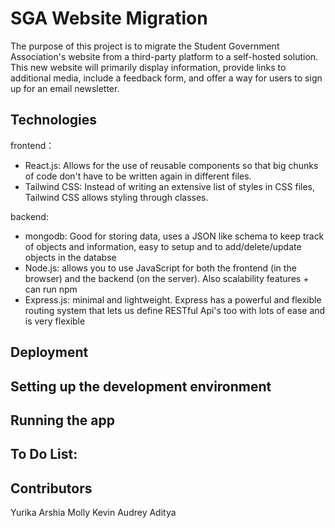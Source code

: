 # SGA Website Migration

The purpose of this project is to migrate the Student Government Association's website from a third-party platform to a self-hosted solution. This new website will primarily display information, provide links to additional media, include a feedback form, and offer a way for users to sign up for an email newsletter.

## Technologies
frontend：
- React.js: Allows for the use of reusable components so that big chunks of code don't have to be written again in different files.
- Tailwind CSS: Instead of writing an extensive list of styles in CSS files, Tailwind CSS allows styling through classes.
  
backend:
- mongodb: Good for storing data, uses a JSON like schema to keep track of objects and information, easy to setup and to add/delete/update objects in the databse
- Node.js: allows you to use JavaScript for both the frontend (in the browser) and the backend (on the server). Also scalability features + can run npm
- Express.js: minimal and lightweight. Express has a powerful and flexible routing system that lets us define RESTful Api's too with lots of ease and is very flexible
## Deployment

## Setting up the development environment

## Running the app

## To Do List:

## Contributors

Yurika
Arshia
Molly
Kevin
Audrey
Aditya
